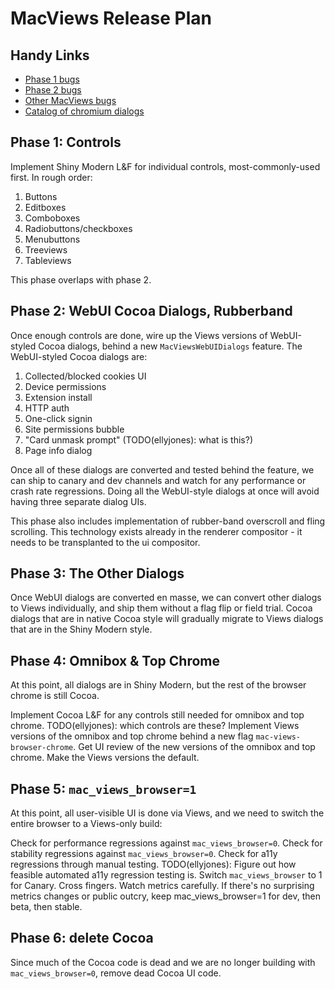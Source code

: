 # MacViews Release Plan

## Handy Links

* [Phase 1 bugs](https://bugs.chromium.org/p/chromium/issues/list?can=2&q=Proj%3DMacViews+label%3Aphase1&colspec=ID+Pri+M+Stars+ReleaseBlock+Component+Status+Owner+Summary+OS+Modified&x=m&y=releaseblock&cells=ids)
* [Phase 2 bugs](https://bugs.chromium.org/p/chromium/issues/list?can=2&q=Proj%3DMacViews+label%3Aphase2&colspec=ID+Pri+M+Stars+ReleaseBlock+Component+Status+Owner+Summary+OS+Modified&x=m&y=releaseblock&cells=ids)
* [Other MacViews bugs](https://bugs.chromium.org/p/chromium/issues/list?can=2&q=Proj%3DMacViews+-label%3APhase1+-label%3APhase2&colspec=ID+Pri+M+Stars+ReleaseBlock+Component+Status+Owner+Summary+OS+Modified&x=m&y=releaseblock&cells=ids)
* [Catalog of chromium dialogs](https://docs.google.com/spreadsheets/d/1rChQOblJDsXevMxpUpvaPqK3QIMPdmd2iAvJtdeOeeY/edit#gid=0)

## Phase 1: Controls

Implement Shiny Modern L&F for individual controls, most-commonly-used first. In
rough order:

1. Buttons
2. Editboxes
3. Comboboxes
4. Radiobuttons/checkboxes
5. Menubuttons
6. Treeviews
7. Tableviews

This phase overlaps with phase 2.

## Phase 2: WebUI Cocoa Dialogs, Rubberband

Once enough controls are done, wire up the Views versions of WebUI-styled Cocoa
dialogs, behind a new `MacViewsWebUIDialogs` feature. The WebUI-styled Cocoa
dialogs are:

1. Collected/blocked cookies UI
2. Device permissions
3. Extension install
4. HTTP auth
5. One-click signin
6. Site permissions bubble
7. "Card unmask prompt" (TODO(ellyjones): what is this?)
8. Page info dialog

Once all of these dialogs are converted and tested behind the feature, we can
ship to canary and dev channels and watch for any performance or crash rate
regressions. Doing all the WebUI-style dialogs at once will avoid having three
separate dialog UIs.

This phase also includes implementation of rubber-band overscroll and fling
scrolling. This technology exists already in the renderer compositor - it needs
to be transplanted to the ui compositor.

## Phase 3: The Other Dialogs

Once WebUI dialogs are converted en masse, we can convert other dialogs to Views
individually, and ship them without a flag flip or field trial. Cocoa dialogs
that are in native Cocoa style will gradually migrate to Views dialogs that are
in the Shiny Modern style.

## Phase 4: Omnibox & Top Chrome

At this point, all dialogs are in Shiny Modern, but the rest of the browser
chrome is still Cocoa.

Implement Cocoa L&F for any controls still needed for omnibox and top chrome.
TODO(ellyjones): which controls are these?
Implement Views versions of the omnibox and top chrome behind a new flag
`mac-views-browser-chrome`.
Get UI review of the new versions of the omnibox and top chrome.
Make the Views versions the default.

## Phase 5: `mac_views_browser=1`
At this point, all user-visible UI is done via Views, and we need to switch the
entire browser to a Views-only build:

Check for performance regressions against `mac_views_browser=0`.
Check for stability regressions against `mac_views_browser=0`.
Check for a11y regressions through manual testing.
TODO(ellyjones): Figure out how feasible automated a11y regression testing is.
Switch `mac_views_browser` to 1 for Canary.
Cross fingers.
Watch metrics carefully.
If there's no surprising metrics changes or public outcry, keep
mac_views_browser=1 for dev, then beta, then stable.

## Phase 6: delete Cocoa
Since much of the Cocoa code is dead and we are no longer building with
`mac_views_browser=0`, remove dead Cocoa UI code.

